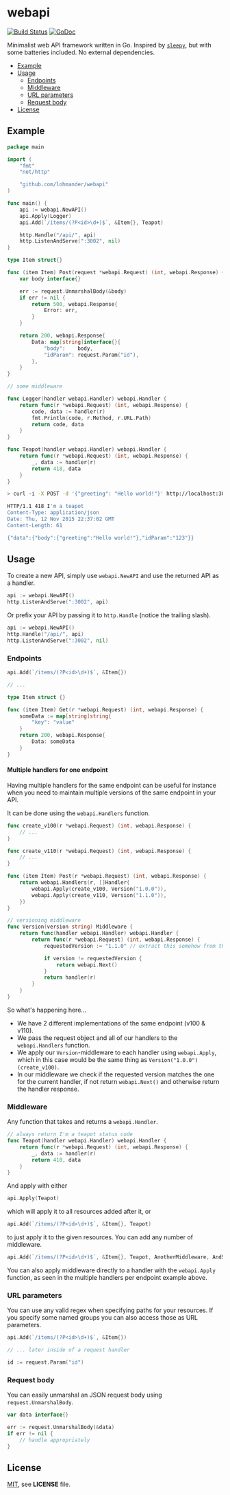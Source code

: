 # webapi

[![Build Status](https://travis-ci.org/lohmander/webapi.svg)](https://travis-ci.org/lohmander/webapi)
[![GoDoc](https://godoc.org/github.com/lohmander/webapi?status.svg)](https://godoc.org/github.com/lohmander/webapi)

Minimalist web API framework written in Go. Inspired by [`sleepy`](https://github.com/dougblack/sleepy), but with some batteries included. No external dependencies.

- [Example](#example)
- [Usage](#usage)
    + [Endpoints](#endpoints)
    + [Middleware](#middleware)
    + [URL parameters](#url-parameters)
    + [Request body](#request-body)
- [License](#license)


## Example

```go
package main

import (
    "fmt"
    "net/http"

    "github.com/lohmander/webapi"
)

func main() {
    api := webapi.NewAPI()
    api.Apply(Logger)
    api.Add(`/items/(?P<id>\d+)$`, &Item{}, Teapot)

    http.Handle("/api/", api)
    http.ListenAndServe(":3002", nil)
}

type Item struct{}

func (item Item) Post(request *webapi.Request) (int, webapi.Response) {
    var body interface{}

    err := request.UnmarshalBody(&body)
    if err != nil {
        return 500, webapi.Response{
            Error: err,
        }
    }

    return 200, webapi.Response{
        Data: map[string]interface{}{
            "body":    body,
            "idParam": request.Param("id"),
        },
    }
}

// some middleware

func Logger(handler webapi.Handler) webapi.Handler {
    return func(r *webapi.Request) (int, webapi.Response) {
        code, data := handler(r)
        fmt.Println(code, r.Method, r.URL.Path)
        return code, data
    }
}

func Teapot(handler webapi.Handler) webapi.Handler {
    return func(r *webapi.Request) (int, webapi.Response) {
        _, data := handler(r)
        return 418, data
    }
}

```
```sh
> curl -i -X POST -d '{"greeting": "Hello world!"}' http://localhost:3002/api/items/123

HTTP/1.1 418 I'm a teapot
Content-Type: application/json
Date: Thu, 12 Nov 2015 22:37:02 GMT
Content-Length: 61

{"data":{"body":{"greeting":"Hello world!"},"idParam":"123"}}
```

## Usage

To create a new API, simply use `webapi.NewAPI` and use the returned API as a handler.

```go
api := webapi.NewAPI()
http.ListenAndServe(":3002", api)
```

Or prefix your API by passing it to `http.Handle` (notice the trailing slash).

```go
api := webapi.NewAPI()
http.Handle("/api/", api)
http.ListenAndServe(":3002", nil)
```

### Endpoints

```go
api.Add(`/items/(?P<id>\d+)$`, &Item{})

// ...

type Item struct {}

func (item Item) Get(r *webapi.Request) (int, webapi.Response) {
    someData := map[string]string{
        "key": "value"
    }
    return 200, webapi.Response{
        Data: someData
    }
}
```

#### Multiple handlers for one endpoint

Having multiple handlers for the same endpoint can be useful for instance when you need to maintain multiple versions of the same endpoint in your API.

It can be done using the `webapi.Handlers` function. 

```go
func create_v100(r *webapi.Request) (int, webapi.Response) {
    // ...
}

func create_v110(r *webapi.Request) (int, webapi.Response) {
    // ...
}

func (item Item) Post(r *webapi.Request) (int, webapi.Response) {
    return webapi.Handlers(r, []Handler{
        webapi.Apply(create_v100, Version("1.0.0")),
        webapi.Apply(create_v110, Version("1.1.0")),
    })
}

// versioning middleware
func Version(version string) Middleware {
    return func(handler webapi.Handler) webapi.Handler {
        return func(r *webapi.Request) (int, webapi.Response) {
            requestedVersion := "1.1.0" // extract this somehow from the request

            if version != requestedVersion {
                return webapi.Next()
            }
            return handler(r)
        }
    }
}
```

So what's happening here...

- We have 2 different implementations of the same endpoint (v100 & v110).
- We pass the request object and all of our handlers to the `webapi.Handlers` function.
- We apply our `Version`-middleware to each handler using `webapi.Apply`, which in this case would be the same thing as `Version("1.0.0")(create_v100)`.
- In our middleware we check if the requested version matches the one for the current handler, if not return `webapi.Next()` and otherwise return the handler response. 

### Middleware

Any function that takes and returns a `webapi.Handler`.

```go
// always return I'm a teapot status code
func Teapot(handler webapi.Handler) webapi.Handler {
    return func(r *webapi.Request) (int, webapi.Response) {
        _, data := handler(r)
        return 418, data
    }
}
```

And apply with either

```go
api.Apply(Teapot)
```

which will apply it to all resources added after it, or 

```go
api.Add(`/items/(?P<id>\d+)$`, &Item{}, Teapot)
```

to just apply it to the given resources. You can add any number of middleware.

```go
api.Add(`/items/(?P<id>\d+)$`, &Item{}, Teapot, AnotherMiddleware, AndSoOn)
```

You can also apply middleware directly to a handler with the `webapi.Apply` function, as seen in the multiple handlers per endpoint example above.

### URL parameters

You can use any valid regex when specifying paths for your resources. If you specify some named groups you can also access those as URL parameters.

```go
api.Add(`/items/(?P<id>\d+)$`, &Item{})

// ... later inside of a request handler

id := request.Param("id")
```

### Request body

You can easily unmarshal an JSON request body using `request.UnmarshalBody`.

```go
var data interface{}

err := request.UnmarshalBody(&data)
if err != nil {
    // handle appropriately 
}
```

## License

[MIT](https://github.com/lohmander/webapi/blob/master/LICENSE), see **LICENSE** file.
